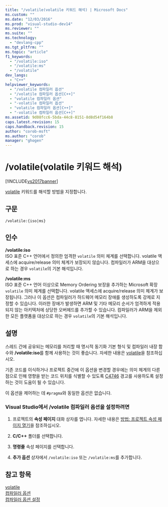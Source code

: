 ```yaml
---
title: "/volatile(volatile 키워드 해석) | Microsoft Docs"
ms.custom: ""
ms.date: "12/03/2016"
ms.prod: "visual-studio-dev14"
ms.reviewer: ""
ms.suite: ""
ms.technology: 
  - "devlang-cpp"
ms.tgt_pltfrm: ""
ms.topic: "article"
f1_keywords: 
  - "/volatile:iso"
  - "/volatile:ms"
  - "/volatile"
dev_langs: 
  - "C++"
helpviewer_keywords: 
  - "/volatile 컴파일러 옵션"
  - "/volatile 컴파일러 옵션[C++]"
  - "volatile 컴파일러 옵션"
  - "-volatile 컴파일러 옵션"
  - "volatile 컴파일러 옵션[C++]"
  - "-volatile 컴파일러 옵션[C++]"
ms.assetid: 9d08fcc6-5bda-44c8-8151-8d8d54f164b8
caps.latest.revision: 15
caps.handback.revision: 15
author: "corob-msft"
ms.author: "corob"
manager: "ghogen"
---
```

# /volatile(volatile 키워드 해석)
[!INCLUDE[vs2017banner](../../assembler/inline/includes/vs2017banner.md)]

[volatile](../../cpp/volatile-cpp.md) 키워드를 해석할 방법을 지정합니다.  
  
## 구문  
  
```  
/volatile:{iso|ms}  
```  
  
## 인수  
 **\/volatile:iso**  
 ISO 표준 C\+\+ 언어에서 정의한 엄격한 `volatile` 의미 체계를 선택합니다.  volatile 액세스에 acquire\/release 의미 체계가 보장되지 않습니다.  컴파일러가 ARM을 대상으로 하는 경우 `volatile`의 기본 해석입니다.  
  
 **\/volatile:ms**  
 ISO 표준 C\+\+ 언어 이상으로 Memory Ordering 보장을 추가하는 Microsoft 확장 `volatile` 의미 체계를 선택합니다.  volatile 액세스에 acquire\/release 의미 체계가 보장됩니다.  그러나 이 옵션은 컴파일러가 하드웨어 메모리 장애를 생성하도록 강제로 지정할 수 있습니다. 이러한 장애가 발생하면 ARM 및 기타 메모리 순서가 엄격하게 적용되지 않는 아키텍처에 상당한 오버헤드를 추가할 수 있습니다.  컴파일러가 ARM을 제외한 모든 플랫폼을 대상으로 하는 경우 `volatile`의 기본 해석입니다.  
  
## 설명  
 스레드 간에 공유되는 메모리를 처리할 때 명시적 동기화 기본 형식 및 컴파일러 내장 함수와 **\/volatile:iso**를 함께 사용하는 것이 좋습니다.  자세한 내용은 [volatile](../../cpp/volatile-cpp.md)을 참조하십시오.  
  
 기존 코드를 이식하거나 프로젝트 중간에 이 옵션을 변경할 경우에는 의미 체계의 다른 점으로 인해 영향을 받는 코드 위치를 식별할 수 있도록 [C4746](../../error-messages/compiler-warnings/compiler-warning-c4746.md) 경고를 사용하도록 설정하는 것이 도움이 될 수 있습니다.  
  
 이 옵션을 제어하는 데 `#pragma`와 동일한 옵션은 없습니다.  
  
### Visual Studio에서 \/volatile 컴파일러 옵션을 설정하려면  
  
1.  프로젝트의 **속성 페이지** 대화 상자를 엽니다.  자세한 내용은 [방법: 프로젝트 속성 페이지 열기](../../misc/how-to-open-project-property-pages.md)을 참조하십시오.  
  
2.  **C\/C\+\+** 폴더를 선택합니다.  
  
3.  **명령줄** 속성 페이지를 선택합니다.  
  
4.  **추가 옵션** 상자에서 `/volatile:iso` 또는 `/volatile:ms`를 추가합니다.  
  
## 참고 항목  
 [volatile](../../cpp/volatile-cpp.md)   
 [컴파일러 옵션](../../build/reference/compiler-options.md)   
 [컴파일러 옵션 설정](../../build/reference/setting-compiler-options.md)